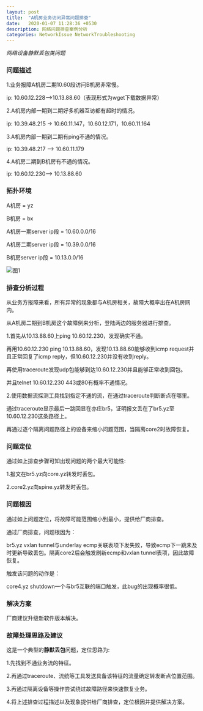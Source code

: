 ```yaml
---
layout: post
title:  "A机房业务访问异常问题排查"
date:   2020-01-07 11:28:36 +0530
description: 网络问题排查案例分析 
categories: NetworkIssue NetworkTroubleshooting
---
```


_网络设备静默丢包类问题_

### 问题描述

1.业务报障A机房二期10.60段访问B机房非常慢。

ip: 10.60.12.228—>10.13.88.60（表现形式为wget下载数据异常）

2.A机房内部一期到二期好多机器互访都有超时的情况。

ip: 10.39.48.215 -> 10.60.11.147，10.60.12.171，10.60.11.164

3.A机房内部一期到二期有ping不通的情况。

ip: 10.39.48.217 —> 10.60.11.179

4.A机房二期到B机房有不通的情况。

ip: 10.60.12.230--> 10.13.88.60

### 拓扑环境

A机房 = yz

B机房 = bx

A机房一期server ip段 = 10.60.0.0/16

A机房二期server ip段 = 10.39.0.0/16

B机房server ip段 = 10.13.0.0/16

![图1](https://raw.githubusercontent.com/NetprogDong/image_repo/master/image_blog/A597EB19-432B-4EB6-A4D8-00F72D732848.png "图1")

### 排查分析过程

从业务方报障来看，所有异常的现象都与A机房相关，故障大概率出在A机房网内。

从A机房二期到B机房这个故障例来分析，登陆两边的服务器进行排查。

1.首先从10.13.88.60上ping 10.60.12.230，发现确实不通。

再用10.60.12.230 ping 10.13.88.60，发现10.13.88.60能够收到icmp request并且正常回复了icmp reply，但10.60.12.230并没有收到reply。

再使用traceroute发现udp包能够到达10.60.12.230并且能够正常收到回包。

并且telnet 10.60.12.230 443或80有概率不通情况。

2.使用数据流探测工具找到指定不通的流，在通过traceroute判断断点在哪里。

通过traceroute显示最后一跳回显在亦庄br5，证明报文丢在了br5.yz至10.60.12.230这条路径上。

再通过逐个隔离问题路径上的设备来缩小问题范围，当隔离core2时故障恢复。

### 问题定位

通过如上排查步骤可知出现问题的两个最大可能性:

1.报文在br5.yz向core.yz转发时丢包。

2.core2.yz向spine.yz转发时丢包。

### 问题根因

通过如上问题定位，将故障可能范围缩小到最小，提供给厂商排查。

通过厂商排查，问题根因为：

br5.yz vxlan tunnel与underlay ecmp关联表项下发失败，导致ecmp下一跳未及时更新导致丢包。隔离core2后会触发刷新ecmp和vxlan tunnel表项，因此故障恢复。

触发该问题的动作是：

core4.yz shutdown一个与br5互联的端口触发，此bug的出现概率很低。

### 解决方案

厂商建议升级新软件版本解决。

### 故障处理思路及建议

这是一个典型的**静默丢包**问题，定位思路为:

1.先找到不通业务流的特征。

2.再通过traceroute、流统等工具发送具备该特征的流量确定转发断点位置范围。

3.再通过隔离设备等操作尝试绕过故障路径来快速恢复业务。

4.将上述排查过程描述以及现象提供给厂商排查，定位根因并提供解决方案。
